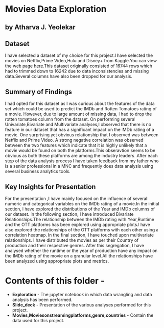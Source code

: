 # Movies Data Exploration
## by Atharva J. Yeolekar


## Dataset

I have selected a dataset of my choice for this project.I have selected the movies on Netflix,Prime Video,Hulu and Disney+ from Kaggle.You can view the web page [here](https://www.kaggle.com/ruchi798/movies-on-netflix-prime-video-hulu-and-disney).This dataset originally consisted of 16744 rows which had to trimmed down to 16242 due to data inconsistencies and missing data.Several columns have also been dropped for our analysis.

## Summary of Findings

I had opted for this dataset as I was curious about the features of the data set which could be used to predict the IMDb and Rotten Tomatoes rating of a movie. However, due to large amount of missing data, I had to drop the rotten tomatoes column from the dataset. On performing several Univariate,Bivariate and Multivariate analyses,I observed that there is no feature in our dataset that has a significant impact on the IMDb rating of a movie.
One surprising yet obvious relationship that I observed was between Netflix and Prime Video. A strong negative correlation was observed between the two features which indicate that it is highly unlikely that a movie would be found on both the platforms.This obseravtion seems to be obvious as both these platforms are among the industry leaders.
After each step of the data analysis process I have taken feedback from my father who is a senior professional in a MNC and frequently does data analysis using several business analytics tools.

## Key Insights for Presentation
For the presentation ,I have mainly focused on the influence of several numeric and categorical variables on the IMDb rating of a movie.In the initial section, I have explored the distributions of the Year and IMDb columns of our dataset. 
In the following section, I have introduced Bivariate Relationships.The relationship between the IMDb rating with Year,Runtime and the OTT platforms has been explored using appropriate plots.I have also explored the relationships of the OTT platforms with each other using a correlation heatmap.
In the final section, I have touched upon multivariate relationships. I have distributed the movies as per their Country of production and their respective genres. After this segregation, I have analysed whether the runtime or the year of production have any impact on the IMDb rating of the movie on a granular level.All the relationships have been analyzed using appropriate plots and metrics.   

# Contents of this folder - 
 - __Exploration__ - The jupyter notebook in which data wrangling and data analysis has been performed.
 - __Slide_deck__ - Presentation of the various analyses performed for this project.
 - __Movies,Moviesonstreamingplatforms,genre,countries__ - Contain the data used for this project.